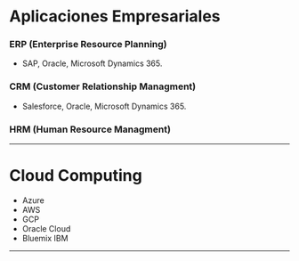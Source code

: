 
# Aplicaciones Empresariales

### ERP (Enterprise Resource Planning)
- SAP, Oracle, Microsoft Dynamics 365.

### CRM (Customer Relationship Managment)
- Salesforce, Oracle, Microsoft Dynamics 365.

### HRM (Human Resource Managment)

---
# Cloud Computing
- Azure
- AWS
- GCP
- Oracle Cloud
- Bluemix IBM


---
